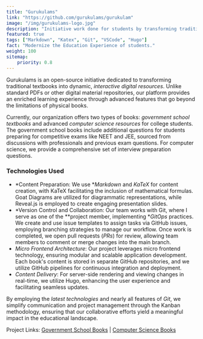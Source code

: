 ```yaml
---
title: "Gurukulams"
link: "https://github.com/gurukulams/gurukulam"
image: "/img/gurukulams-logo.jpg"
description: "Initiative work done for students by transforming traditional physical books to E-books"
featured: true
tags: ["Markdown", "Katex", "Git", "VSCode", "Hugo"]
fact: "Modernize the Education Experience of students."
weight: 100
sitemap: 
    priority: 0.8
---
```


Gurukulams is an open-source initiative dedicated to transforming traditional textbooks into dynamic, *interactive digital resources*. Unlike standard PDFs or other digital material repositories, our platform provides an enriched learning experience through advanced features that go beyond the limitations of physical books.

Currently, our organization offers two types of books: *government school textbooks* and advanced *computer science resources* for college students. The government school books include additional questions for students preparing for competitive exams like NEET and JEE, sourced from discussions with professionals and previous exam questions. For computer science, we provide a comprehensive set of interview preparation questions.

### Technologies Used

- *Content Preparation: We use **Markdown* and *KaTeX* for content creation, with KaTeX facilitating the inclusion of mathematical formulas. Goat Diagrams are utilized for diagrammatic representations, while Reveal.js is employed to create engaging presentation slides.
- *Version Control and Collaboration: Our team works with Git, where I serve as one of the **project member, implementing **GitOps* practices. We create and use issue templates to assign tasks via GitHub issues, employing branching strategies to manage our workflow. Once work is completed, we open pull requests (*PRs*) for review, allowing team members to comment or merge changes into the main branch.
- *Micro Frontend Architecture*: Our project leverages micro frontend technology, ensuring modular and scalable application development. Each book's content is stored in separate GitHub repositories, and we utilize GitHub pipelines for continuous integration and deployment.
- *Content Delivery*: For server-side rendering and viewing changes in real-time, we utilize Hugo, enhancing the user experience and facilitating seamless updates.

By employing the *latest technologies* and nearly all features of *Git*, we simplify communication and project management through the Kanban methodology, ensuring that our collaborative efforts yield a meaningful impact in the educational landscape.

Project Links: [Government School Books](https://github.com/tnebooks/) | [Computer Science Books](https://github.com/csebooks/)
